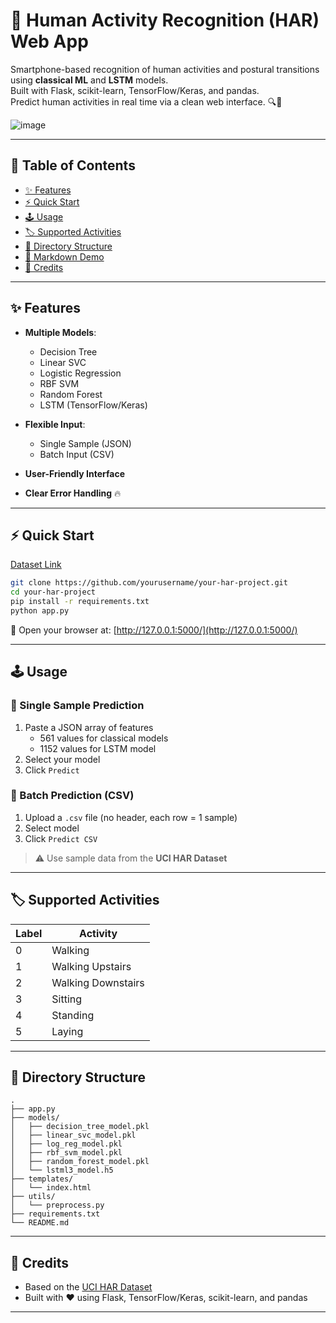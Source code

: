# 🚀 Human Activity Recognition (HAR) Web App

Smartphone-based recognition of human activities and postural transitions using **classical ML** and **LSTM** models.  
Built with Flask, scikit-learn, TensorFlow/Keras, and pandas.  
Predict human activities in real time via a clean web interface. 🔍📱

  ![image](https://github.com/user-attachments/assets/b626224c-6f8c-477f-9896-4ad13744b276)

---

## 📜 Table of Contents
- [✨ Features](#-features)
- [⚡ Quick Start](#-quick-start)
- [🕹️ Usage](#usage)
- [🏷️ Supported Activities](#supported-activities)
- [📁 Directory Structure](#-directory-structure)
- [🎯 Markdown Demo](#markdown-demo)
- [🧠 Credits](#-credits)


---

## ✨ Features

- **Multiple Models**:
  - Decision Tree
  - Linear SVC
  - Logistic Regression
  - RBF SVM
  - Random Forest
  - LSTM (TensorFlow/Keras)

- **Flexible Input**:
  - Single Sample (JSON)
  - Batch Input (CSV)

- **User-Friendly Interface**
- **Clear Error Handling** 🔥

---

## ⚡ Quick Start
[Dataset Link](https://archive.ics.uci.edu/dataset/240/human+activity+recognition+using+smartphones)

```bash
git clone https://github.com/yourusername/your-har-project.git
cd your-har-project
pip install -r requirements.txt
python app.py
```

🚀 Open your browser at: [http://127.0.0.1:5000/](http://127.0.0.1:5000/)

---

## 🕹️ Usage

### 🔹 Single Sample Prediction

1. Paste a JSON array of features
   - 561 values for classical models
   - 1152 values for LSTM model
2. Select your model
3. Click `Predict`

### 🔹 Batch Prediction (CSV)

1. Upload a `.csv` file (no header, each row = 1 sample)
2. Select model
3. Click `Predict CSV`

> ⚠️ Use sample data from the **UCI HAR Dataset**

---

## 🏷️ Supported Activities

| Label | Activity |
|-------|----------|
| 0     | Walking |
| 1     | Walking Upstairs |
| 2     | Walking Downstairs |
| 3     | Sitting |
| 4     | Standing |
| 5     | Laying |

---

## 📁 Directory Structure

```
.
├── app.py
├── models/
│   ├── decision_tree_model.pkl
│   ├── linear_svc_model.pkl
│   ├── log_reg_model.pkl
│   ├── rbf_svm_model.pkl
│   ├── random_forest_model.pkl
│   └── lstml3_model.h5
├── templates/
│   └── index.html
├── utils/
│   └── preprocess.py
├── requirements.txt
└── README.md
```


---

## 🧠 Credits

- Based on the [UCI HAR Dataset](https://archive.ics.uci.edu/ml/datasets/human+activity+recognition+using+smartphones)
- Built with ❤️ using Flask, TensorFlow/Keras, scikit-learn, and pandas

---
